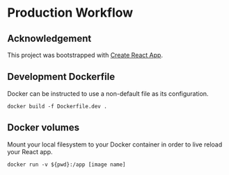 # Production Workflow
## Acknowledgement
This project was bootstrapped with [Create React App](https://github.com/facebook/create-react-app).

## Development Dockerfile
Docker can be instructed to use a non-default file as its configuration.
```shell
docker build -f Dockerfile.dev .
```

## Docker volumes
Mount your local filesystem to your Docker container in order to live reload your React app.
```shell
docker run -v ${pwd}:/app [image name] 
```